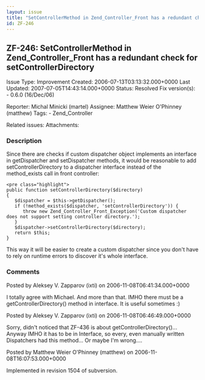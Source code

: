 ```yaml
---
layout: issue
title: "SetControllerMethod in Zend_Controller_Front has a redundant check for setControllerDirectory"
id: ZF-246
---
```


ZF-246: SetControllerMethod in Zend\_Controller\_Front has a redundant check for setControllerDirectory
-------------------------------------------------------------------------------------------------------

 Issue Type: Improvement Created: 2006-07-13T03:13:32.000+0000 Last Updated: 2007-07-05T14:43:14.000+0000 Status: Resolved Fix version(s): - 0.6.0 (16/Dec/06)
 
 Reporter:  Michal Minicki (martel)  Assignee:  Matthew Weier O'Phinney (matthew)  Tags: - Zend\_Controller
 
 Related issues: 
 Attachments: 
### Description

Since there are checks if custom dispatcher object implements an interface in getDispatcher and setDispatcher methods, it would be reasonable to add setControllerDirectory to a dispatcher interface instead of the method\_exists call in front controller:

 
    <pre class="highlight">
    public function setControllerDirectory($directory)
    {
       $dispatcher = $this->getDispatcher();
       if (!method_exists($dispatcher, 'setControllerDirectory')) {
          throw new Zend_Controller_Front_Exception('Custom dispatcher does not support setting controller directory.');
       }
       $dispatcher->setControllerDirectory($directory);
       return $this;
    }


This way it will be easier to create a custom dispatcher since you don't have to rely on runtime errors to discover it's whole interface.

 

 

### Comments

Posted by Aleksey V. Zapparov (ixti) on 2006-11-08T06:41:34.000+0000

I totally agree with Michael. And more than that. IMHO there must be a getControllerDirectory() method in interface. It is useful sometimes :)

 

 

Posted by Aleksey V. Zapparov (ixti) on 2006-11-08T06:46:49.000+0000

Sorry, didn't noticed that ZF-436 is about getControllerDirectory()... Anyway IMHO it has to be in Interface, so every, even manually written Dispatchers had this method... Or maybe I'm wrong....

 

 

Posted by Matthew Weier O'Phinney (matthew) on 2006-11-08T16:07:53.000+0000

Implemented in revision 1504 of subversion.

 

 